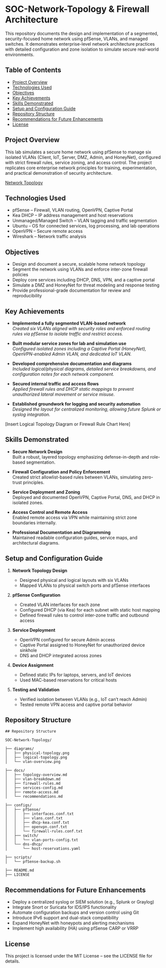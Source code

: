 # SOC-Network-Topology & Firewall Architecture

This repository documents the design and implementation of a segmented, security-focused home network using pfSense, VLANs, and managed switches. It demonstrates enterprise-level network architecture practices with detailed configuration and zone isolation to simulate secure real-world environments.

## Table of Contents
- [Project Overview](#project-overview)
- [Technologies Used](#technologies-used)
- [Objectives](#objectives)
- [Key Achievements](#key-achievements)
- [Skills Demonstrated](#skills-demonstrated)
- [Setup and Configuration Guide](#setup-and-configuration-guide)
- [Repository Structure](#repository-structure)
- [Recommendations for Future Enhancements](#recommendations-for-future-enhancements)
- [License](#license)


## Project Overview

This lab simulates a secure home network using pfSense to manage six isolated VLANs (Client, IoT, Server, DMZ, Admin, and HoneyNet), configured with strict firewall rules, service zoning, and access control. The project replicates core enterprise network principles for training, experimentation, and practical demonstration of security architecture.

[Network Topology](https://raw.githubusercontent.com/VenalityXT/SOC-Network-Topology/main/Network-Topology.svg)

## Technologies Used

- pfSense – Firewall, VLAN routing, OpenVPN, Captive Portal  
- Kea DHCP – IP address management and host reservations  
- Unmanaged/Managed Switch – VLAN tagging and traffic segmentation  
- Ubuntu – OS for connected services, log processing, and lab operations  
- OpenVPN – Secure remote access  
- Wireshark – Network traffic analysis  

## Objectives

- Design and document a secure, scalable home network topology  
- Segment the network using VLANs and enforce inter-zone firewall policies  
- Deploy core services including DHCP, DNS, VPN, and a captive portal  
- Simulate a DMZ and HoneyNet for threat modeling and response testing  
- Provide professional-grade documentation for review and reproducibility  

## Key Achievements

- **Implemented a fully segmented VLAN-based network**  
  *Created six VLANs aligned with security roles and enforced routing rules via pfSense to isolate traffic and restrict access.*

- **Built modular service zones for lab and simulation use**  
  *Configured isolated zones including a Captive Portal (HoneyNet), OpenVPN-enabled Admin VLAN, and dedicated IoT VLAN.*

- **Developed comprehensive documentation and diagrams**  
  *Included logical/physical diagrams, detailed service breakdowns, and configuration notes for each network component.*

- **Secured internal traffic and access flows**  
  *Applied firewall rules and DHCP static mappings to prevent unauthorized lateral movement or service misuse.*

- **Established groundwork for logging and security automation**  
  *Designed the layout for centralized monitoring, allowing future Splunk or syslog integration.*

[Insert Logical Topology Diagram or Firewall Rule Chart Here]

## Skills Demonstrated

- **Secure Network Design**  
  Built a robust, layered topology emphasizing defense-in-depth and role-based segmentation.

- **Firewall Configuration and Policy Enforcement**  
  Created strict allowlist-based rules between VLANs, simulating zero-trust principles.

- **Service Deployment and Zoning**  
  Deployed and documented OpenVPN, Captive Portal, DNS, and DHCP in isolated zones.

- **Access Control and Remote Access**  
  Enabled remote access via VPN while maintaining strict zone boundaries internally.

- **Professional Documentation and Diagramming**  
  Maintained readable configuration guides, service maps, and architectural diagrams.

## Setup and Configuration Guide

1. **Network Topology Design**
   - Designed physical and logical layouts with six VLANs
   - Mapped VLANs to physical switch ports and pfSense interfaces

2. **pfSense Configuration**
   - Created VLAN interfaces for each zone
   - Configured DHCP (via Kea) for each subnet with static host mapping
   - Defined firewall rules to control inter-zone traffic and outbound access

3. **Service Deployment**
   - OpenVPN configured for secure Admin access
   - Captive Portal assigned to HoneyNet for unauthorized device sinkhole
   - DNS and DHCP integrated across zones

4. **Device Assignment**
   - Defined static IPs for laptops, servers, and IoT devices
   - Used MAC-based reservations for critical hosts

5. **Testing and Validation**
   - Verified isolation between VLANs (e.g., IoT can’t reach Admin)
   - Tested remote VPN access and captive portal behavior

## Repository Structure
```
## Repository Structure

SOC-Network-Topology/

├── diagrams/
│   ├── physical-topology.png
│   ├── logical-topology.png
│   └── vlan-overview.png

├── docs/
│   ├── topology-overview.md
│   ├── vlan-breakdown.md
│   ├── firewall-rules.md
│   ├── services-config.md
│   ├── remote-access.md
│   └── recommendations.md

├── configs/
│   ├── pfSense/
│   │   ├── interfaces.conf.txt
│   │   ├── vlans.conf.txt
│   │   ├── dhcp-kea.conf.txt
│   │   ├── openvpn.conf.txt
│   │   └── firewall-rules.conf.txt
│   ├── switch/
│   │   └── vlan-ports-config.txt
│   └── dns-dhcp/
│       └── host-reservations.yaml

├── scripts/
│   └── pfSense-backup.sh

├── README.md  
├── LICENSE

```
## Recommendations for Future Enhancements

- Deploy a centralized syslog or SIEM solution (e.g., Splunk or Graylog)
- Integrate Snort or Suricata for IDS/IPS functionality
- Automate configuration backups and version control using Git
- Introduce IPv6 support and dual-stack compatibility
- Expand HoneyNet with honeypots and alerting mechanisms
- Implement high availability (HA) using pfSense CARP or VRRP

## License

This project is licensed under the MIT License – see the LICENSE file for details.
